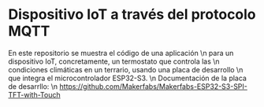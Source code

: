 # Dispositivo IoT a través del protocolo MQTT

En este repositorio se muestra el código de una aplicación \n
para un dispositivo IoT, concretamente, un termostato que controla las \n
condiciones climáticas en un terrario, usando una placa de desarrollo  \n
que integra el microcontrolador ESP32-S3. \n
Documentación de la placa de desarrllo: \n
https://github.com/Makerfabs/Makerfabs-ESP32-S3-SPI-TFT-with-Touch


